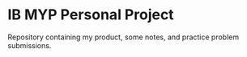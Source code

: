 # IB MYP Personal Project

Repository containing my product, some notes, and practice problem submissions.
